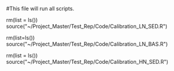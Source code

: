 #This file will run all scripts. 

rm(list = ls())
source("~/Project_Master/Test_Rep/Code/Calibration_LN_SED.R")

rm(list=ls())
source("~/Project_Master/Test_Rep/Code/Calibration_LN_BAS.R")

rm(list = ls())
source("~/Project_Master/Test_Rep/Code/Calibration_HN_SED.R")